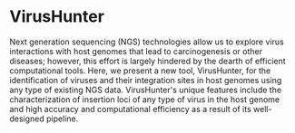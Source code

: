 # VirusHunter

Next generation sequencing (NGS) technologies allow us to explore virus interactions with host genomes that lead to carcinogenesis or other diseases; however, this effort is largely hindered by the dearth of efficient computational tools. Here, we present a new tool, VirusHunter, for the identification of viruses and their integration sites in host genomes using any type of existing NGS data. VirusHunter's unique features include the characterization of insertion loci of any type of virus in the host genome and high accuracy and computational efficiency as a result of its well-designed pipeline.
